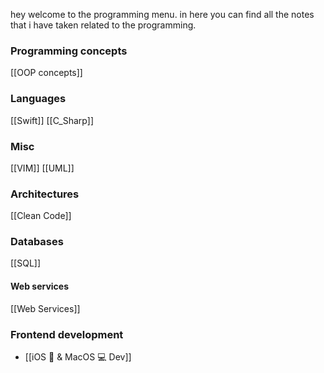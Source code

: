 
hey welcome to the programming menu. in here you can find all the notes that i have taken related to the programming.

### Programming concepts 
[[OOP concepts]]

### Languages 
[[Swift]]
[[C_Sharp]]

### Misc
[[VIM]]
[[UML]]

### Architectures 
[[Clean Code]]

### Databases 
[[SQL]]

#### Web services 
[[Web Services]]

### Frontend development 

- [[iOS 📱  & MacOS 💻  Dev]]


